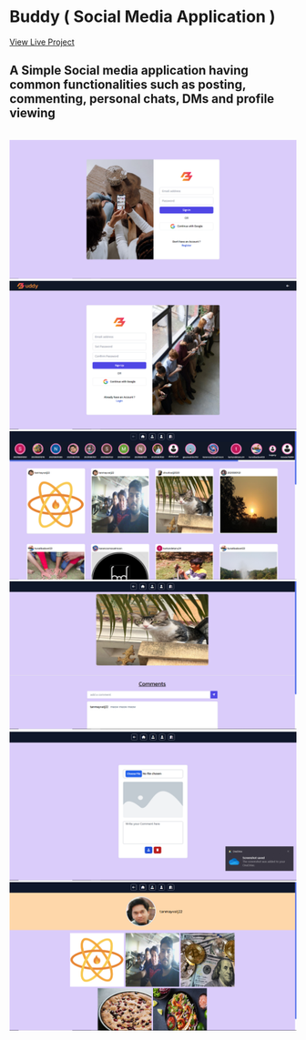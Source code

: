 # Buddy ( Social Media Application )

[View Live Project](https://iron-envelope-379712.web.app) 

## A Simple Social media application having common functionalities such as posting, commenting, personal chats, DMs and profile viewing

<br/>

<img src="./public/ss1.png" />
<img src="./public/ss2.png" />
<img src="./public/ss3.png" />
<img src="./public/ss4.png" />
<img src="./public/ss5.png" />
<img src="./public/ss6.png" />

